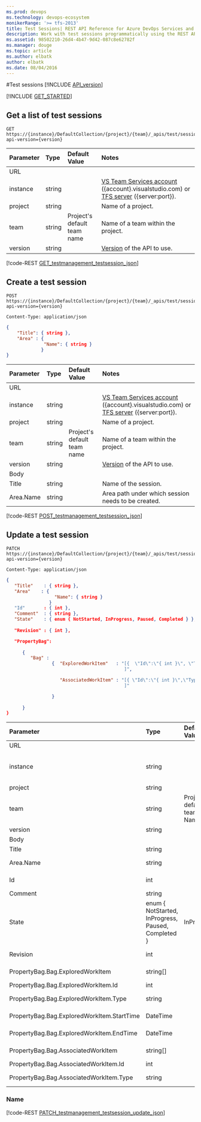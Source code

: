 ```yaml
---
ms.prod: devops
ms.technology: devops-ecosystem
monikerRange: '>= tfs-2013'
title: Test Sessions| REST API Reference for Azure DevOps Services and Team Foundation Server
description: Work with test sessions programmatically using the REST APIs for Azure DevOps Services and Team Foundation Server.
ms.assetid: 98502210-26d4-4b47-9d42-087c8e62782f
ms.manager: douge
ms.topic: article
ms.author: elbatk
author: elbatk
ms.date: 08/04/2016
---
```


#Test sessions
[!INCLUDE [API_version](../_data/version3-preview.md)]

[!INCLUDE [GET_STARTED](../_data/get-started.md)]

## Get a list of test sessions

```no-highlight
GET https://{instance}/DefaultCollection/{project}/{team}/_apis/test/session?api-version={version}
```

| Parameter | Type    |Default Value | Notes	
|:----------|:--------|:------------ |:------------------------------
| URL
| instance  | string  | | [VS Team Services account](/azure/devops/integrate/get-started/rest/basics) ({account}.visualstudio.com) or [TFS server](/azure/devops/integrate/get-started/rest/basics) ({server:port}).
| project   | string  | | Name of a project.
| team	    | string  | Project's default team name| Name of a team within the project.
| version | string  | | [Version](../../concepts/rest-api-versioning.md) of the API to use.


[!code-REST [GET_testmanagement_testsession_json](./_data/sessions/GET__test_session.json)]


## Create a test session

```no-highlight
POST https://{instance}/DefaultCollection/{project}/{team}/_apis/test/session?api-version={version}
```
```http
Content-Type: application/json
```
```json
{
    "Title": { string },
    "Area" : {
              "Name": { string }
             }
}


```

| Parameter | Type    |Default Value | Notes	
|:----------|:--------|:------------ |:------------------------------
| URL
| instance  | string  | | [VS Team Services account](/azure/devops/integrate/get-started/rest/basics) ({account}.visualstudio.com) or [TFS server](/azure/devops/integrate/get-started/rest/basics) ({server:port}).
| project   | string  | | Name of a project.
| team	    | string  | Project's default team name | Name of a team within the project.
| version   | string  | | [Version](../../concepts/rest-api-versioning.md) of the API to use.
| Body
| Title     | string  | | Name of the session.
| Area.Name | string  | | Area path under which session needs to be created.

[!code-REST [POST_testmanagement_testsession_json](./_data/sessions/POST__test_session.json)]


## Update a test session

```no-highlight
PATCH https://{instance}/DefaultCollection/{project}/{team}/_apis/test/session?api-version={version}
```
```http
Content-Type: application/json
```
```json
{
   "Title"    : { string },
   "Area"    : {
                  "Name": { string }
                }
   "Id"       : { int },
   "Comment"  : { string },
   "State"    : { enum { NotStarted, InProgress, Paused, Completed } },
  
   "Revision" : { int },

   "PropertyBag": 
            
      { 
         "Bag" : 
                 {  "ExploredWorkItem"   : "[{  \"Id\":\"{ int }\", \"Type\": \"{ string }\", \"StartTime\":\"{ DateTime }\", \"EndTime\": \"{ DateTime }\" }
                                            ]",

                    "AssociatedWorkItem" : "[{ \"Id\":\"{ int }\",\"Type\": \"{ string }\" }
                                            ]"

                 }
 
      }
}
```

| Parameter | Type    |Default Value | Notes	
|:----------|:--------|:------------ |:------------------------------
| URL
| instance  | string  | | [VS Team Services account](/azure/devops/integrate/get-started/rest/basics) ({account}.visualstudio.com) or [TFS server](/azure/devops/integrate/get-started/rest/basics) ({server:port}).
| project   | string  | | Name of a project.
| team	    | string  | Project's default team Name| Name of a team within the project.
| version   | string  | | [Version](../../concepts/rest-api-versioning.md) of the API to use.
| Body
| Title     | string  | | Name of the test session.
| Area.Name | string  | | Area path under which session needs to be created.
| Id	    | int     | | ID of the test session needs to update.
| Comment   | string  | | Comment for the session.
| State	    | enum { NotStarted, InProgress, Paused, Completed } | InProgress |	State of the test session
| Revision  | int     | | Revision of the test session needs to update.
| PropertyBag.Bag.ExploredWorkItem | string[] | | Explored workitem(s) details in the session.
| PropertyBag.Bag.ExploredWorkItem.Id | int | | Id of the explored work item
| PropertyBag.Bag.ExploredWorkItem.Type | string| | Type of the explored work item
| PropertyBag.Bag.ExploredWorkItem.StartTime | DateTime | | Start time of the explored workitem
| PropertyBag.Bag.ExploredWorkItem.EndTime | DateTime | | End time of the explored workitem
| PropertyBag.Bag.AssociatedWorkItem | string[] | | Associated workitem(s) details in the session.
| PropertyBag.Bag.AssociatedWorkItem.Id | int | | Id of the explored work item.
| PropertyBag.Bag.AssociatedWorkItem.Type | string| | Type of the explored work item.


### Name
[!code-REST [PATCH_testmanagement_testsession_update_json](./_data/sessions/PATCH__test_session.json)]


